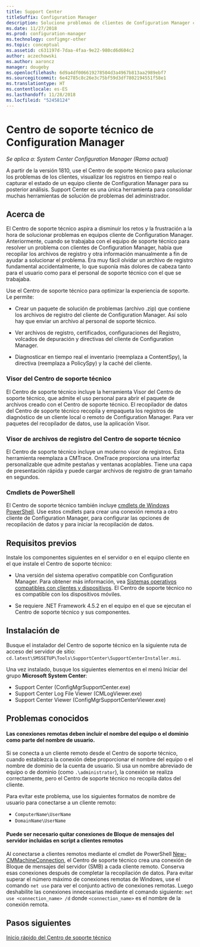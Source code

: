 ```yaml
---
title: Support Center
titleSuffix: Configuration Manager
description: Solucione problemas de clientes de Configuration Manager con el Centro de soporte técnico.
ms.date: 11/27/2018
ms.prod: configuration-manager
ms.technology: configmgr-other
ms.topic: conceptual
ms.assetid: c631197d-7daa-4faa-9e22-980cd6d604c2
author: aczechowski
ms.author: aaroncz
manager: dougeby
ms.openlocfilehash: 6d9a4df006619278504d3a4967b813aa2989ebf7
ms.sourcegitcommit: 6e42785c8c26e3c75bf59d3df7802194551f58e1
ms.translationtype: HT
ms.contentlocale: es-ES
ms.lasthandoff: 11/28/2018
ms.locfileid: "52458124"
---
```

# <a name="support-center-for-configuration-manager"></a>Centro de soporte técnico de Configuration Manager

*Se aplica a: System Center Configuration Manager (Rama actual)*

<!--1357489--> A partir de la versión 1810, use el Centro de soporte técnico para solucionar los problemas de los clientes, visualizar los registros en tiempo real o capturar el estado de un equipo cliente de Configuration Manager para su posterior análisis. Support Center es una única herramienta para consolidar muchas herramientas de solución de problemas del administrador. 



## <a name="about"></a>Acerca de 

El Centro de soporte técnico aspira a disminuir los retos y la frustración a la hora de solucionar problemas en equipos cliente de Configuration Manager. Anteriormente, cuando se trabajaba con el equipo de soporte técnico para resolver un problema con clientes de Configuration Manager, había que recopilar los archivos de registro y otra información manualmente a fin de ayudar a solucionar el problema. Era muy fácil olvidar un archivo de registro fundamental accidentalmente, lo que suponía más dolores de cabeza tanto para el usuario como para el personal de soporte técnico con el que se trabajaba.

Use el Centro de soporte técnico para optimizar la experiencia de soporte. Le permite:

 - Crear un paquete de solución de problemas (archivo .zip) que contiene los archivos de registro del cliente de Configuration Manager. Así solo hay que enviar un archivo al personal de soporte técnico.  

 - Ver archivos de registro, certificados, configuraciones del Registro, volcados de depuración y directivas del cliente de Configuration Manager.  

 - Diagnosticar en tiempo real el inventario (reemplaza a ContentSpy), la directiva (reemplaza a PolicySpy) y la caché del cliente.  


### <a name="support-center-viewer"></a>Visor del Centro de soporte técnico

El Centro de soporte técnico incluye la herramienta Visor del Centro de soporte técnico, que admite el uso personal para abrir el paquete de archivos creado con el Centro de soporte técnico. El recopilador de datos del Centro de soporte técnico recopila y empaqueta los registros de diagnóstico de un cliente local o remoto de Configuration Manager. Para ver paquetes del recopilador de datos, use la aplicación Visor.


### <a name="support-center-log-file-viewer"></a>Visor de archivos de registro del Centro de soporte técnico

El Centro de soporte técnico incluye un moderno visor de registros. Esta herramienta reemplaza a CMTrace. OneTrace proporciona una interfaz personalizable que admite pestañas y ventanas acoplables. Tiene una capa de presentación rápida y puede cargar archivos de registro de gran tamaño en segundos.


### <a name="powershell-cmdlets"></a>Cmdlets de PowerShell

El Centro de soporte técnico también incluye [cmdlets de Windows PowerShell](https://go.microsoft.com/fwlink/?linkid=397830). Use estos cmdlets para crear una conexión remota a otro cliente de Configuration Manager, para configurar las opciones de recopilación de datos y para iniciar la recopilación de datos.



## <a name="prerequisites"></a>Requisitos previos

Instale los componentes siguientes en el servidor o en el equipo cliente en el que instale el Centro de soporte técnico:

- Una versión del sistema operativo compatible con Configuration Manager. Para obtener más información, vea [Sistemas operativos compatibles con clientes y dispositivos](/sccm/core/plan-design/configs/supported-operating-systems-for-clients-and-devices). El Centro de soporte técnico no es compatible con los dispositivos móviles.  

- Se requiere .NET Framework 4.5.2 en el equipo en el que se ejecutan el Centro de soporte técnico y sus componentes.  



## <a name="install"></a>Instalación de

Busque el instalador del Centro de soporte técnico en la siguiente ruta de acceso del servidor de sitio: `cd.latest\SMSSETUP\Tools\SupportCenter\SupportCenterInstaller.msi`.

Una vez instalado, busque los siguientes elementos en el menú Iniciar del grupo **Microsoft System Center**:  
- Support Center (ConfigMgrSupportCenter.exe)  
- Support Center Log File Viewer (CMLogViewer.exe)  
- Support Center Viewer (ConfigMgrSupportCenterViewer.exe)  



## <a name="known-issues"></a>Problemas conocidos 

#### <a name="remote-connections-must-include-computer-name-or-domain-as-part-of-the-user-name"></a>Las conexiones remotas deben incluir el nombre del equipo o el dominio como parte del nombre de usuario.
Si se conecta a un cliente remoto desde el Centro de soporte técnico, cuando establezca la conexión debe proporcionar el nombre del equipo o el nombre de dominio de la cuenta de usuario. Si usa un nombre abreviado de equipo o de dominio (como `.\administrator`), la conexión se realiza correctamente, pero el Centro de soporte técnico no recopila datos del cliente. 

Para evitar este problema, use los siguientes formatos de nombre de usuario para conectarse a un cliente remoto: 
- `ComputerName\UserName`  
- `DomainName\UserName`  

#### <a name="scripted-server-message-block-connections-to-remote-clients-might-require-removal"></a>Puede ser necesario quitar conexiones de Bloque de mensajes del servidor incluidas en script a clientes remotos
Al conectarse a clientes remotos mediante el cmdlet de PowerShell [New-CMMachineConnection](https://go.microsoft.com/fwlink/p/?linkid=390542), el Centro de soporte técnico crea una conexión de Bloque de mensajes del servidor (SMB) a cada cliente remoto. Conserva esas conexiones después de completar la recopilación de datos. Para evitar superar el número máximo de conexiones remotas de Windows, use el comando `net use` para ver el conjunto activo de conexiones remotas. Luego deshabilite las conexiones innecesarias mediante el comando siguiente: `net use <connection_name> /d` 
donde `<connection_name>` es el nombre de la conexión remota.



## <a name="next-steps"></a>Pasos siguientes

[Inicio rápido del Centro de soporte técnico](/sccm/core/support/support-center-quickstart)
